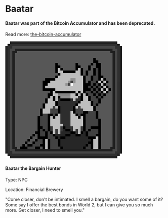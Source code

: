 # Baatar

#### Baatar was part of the Bitcoin Accumulator and has been deprecated.

Read more: [the-bitcoin-accumulator](../the-bitcoin-accumulator/ "mention")

<div align="left">

<img src="../.gitbook/assets/character_frame_baatar.png" alt="">

</div>

#### Baatar the Bargain Hunter

Type: NPC

Location: Financial Brewery

"Come closer, don't be intimated. I smell a bargain, do you want some of it? Some say I offer the best bonds in World 2, but I can give you so much more. Get closer, I need to smell you."
